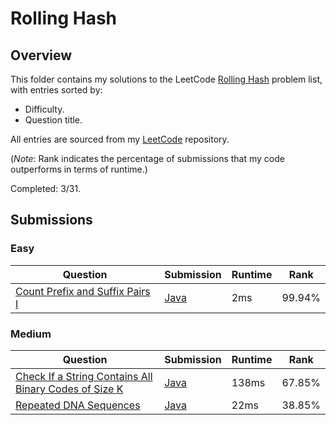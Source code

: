 # Rolling Hash

## Overview
This folder contains my solutions to the LeetCode [Rolling Hash](https://leetcode.com/problem-list/rolling-hash/) problem list,
with entries sorted by:
- Difficulty.
- Question title.

All entries are sourced from my [LeetCode](https://github.com/shumarb/leetcode) repository.

(*Note*: Rank indicates the percentage of submissions that my code outperforms in terms of runtime.)

Completed: 3/31.

## Submissions
### Easy
| Question                                                                                                                                                  | Submission                                                                                                         | Runtime | Rank   |
|-----------------------------------------------------------------------------------------------------------------------------------------------------------|--------------------------------------------------------------------------------------------------------------------|---------|--------|
| [Count Prefix and Suffix Pairs I](https://leetcode.com/problems/count-prefix-and-suffix-pairs-i/description/)                                             | [Java](https://github.com/shumarb/leetcode/blob/main/submissions/CountPrefixAndSuffixPairsOne.java)                | 2ms     | 99.94% |

### Medium
| Question                                                                                                                                                  | Submission                                                                                                         | Runtime | Rank   |
|-----------------------------------------------------------------------------------------------------------------------------------------------------------|--------------------------------------------------------------------------------------------------------------------|---------|--------|
| [Check If a String Contains All Binary Codes of Size K](https://leetcode.com/problems/check-if-a-string-contains-all-binary-codes-of-size-k/description/) | [Java](https://github.com/shumarb/leetcode/blob/main/submissions/CheckIfAStringContainsAllBinaryCodesOfSizeK.java) | 138ms   | 67.85% |
| [Repeated DNA Sequences](https://leetcode.com/problems/repeated-dna-sequences/description/)                                                               | [Java](https://github.com/shumarb/leetcode/blob/main/submissions/RepeatedDnaSequences.java)                        | 22ms    | 38.85% |
